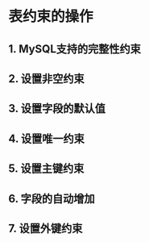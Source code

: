 # 表约束的操作

## 1. MySQL支持的完整性约束


## 2. 设置非空约束


## 3. 设置字段的默认值


## 4. 设置唯一约束


## 5. 设置主键约束


## 6. 字段的自动增加


## 7. 设置外键约束